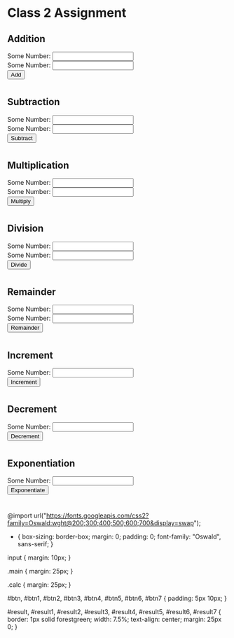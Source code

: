 <div class="main">
      <div class="calc">
        <h1>Class 2 Assignment</h1>
        <h2>Addition</h2>
        Some Number: <input type="number" id="num1" />
        <br />
        Some Number: <input type="number" id="num2" />
        <br />
        <button id="btn">Add</button>
        <br />
        <h1 id="result"></h1>
      </div>
      <div class="calc">
        <h2>Subtraction</h2>
        Some Number: <input type="number" id="num3" />
        <br />
        Some Number: <input type="number" id="num4" />
        <br />
        <button id="btn1">Subtract</button>
        <br />
        <h1 id="result1"></h1>
      </div>
      <div class="calc">
        <h2>Multiplication</h2>
        Some Number: <input type="number" id="num5" />
        <br />
        Some Number: <input type="number" id="num6" />
        <br />
        <button id="btn2">Multiply</button>
        <br />
        <h1 id="result2"></h1>
      </div>
      <div class="calc">
        <h2>Division</h2>
        Some Number: <input type="number" id="num7" />
        <br />
        Some Number: <input type="number" id="num8" />
        <br />
        <button id="btn3">Divide</button>
        <br />
        <h1 id="result3"></h1>
      </div>
      <div class="calc">
        <h2>Remainder</h2>
        Some Number: <input type="number" id="num9" />
        <br />
        Some Number: <input type="number" id="num10" />
        <br />
        <button id="btn4">Remainder</button>
        <br />
        <h1 id="result4"></h1>
      </div>
      <div class="calc">
        <h2>Increment</h2>
        Some Number: <input type="number" id="num11" />
        <br />
        <button id="btn5">Increment</button>
        <br />
        <h1 id="result5"></h1>
      </div>
      <div class="calc">
        <h2>Decrement</h2>
        Some Number: <input type="number" id="num12" />
        <br />
        <button id="btn6">Decrement</button>
        <br />
        <h1 id="result6"></h1>
      </div>
      <div class="calc">
        <h2>Exponentiation</h2>
        Some Number: <input type="number" id="num13" />
        <br />
        <button id="btn7">Exponentiate</button>
        <br />
        <h1 id="result7"></h1>
      </div>
    </div>

<!-- CSS -->

  @import url("https://fonts.googleapis.com/css2?family=Oswald:wght@200;300;400;500;600;700&display=swap");

* {
  box-sizing: border-box;
  margin: 0;
  padding: 0;
  font-family: "Oswald", sans-serif;
}

input {
  margin: 10px;
}

.main {
  margin: 25px;
}

.calc {
  margin: 25px;
}

#btn,
#btn1,
#btn2,
#btn3,
#btn4,
#btn5,
#btn6,
#btn7 {
  padding: 5px 10px;
}

#result,
#result1,
#result2,
#result3,
#result4,
#result5,
#result6,
#result7 {
  border: 1px solid forestgreen;
  width: 7.5%;
  text-align: center;
  margin: 25px 0;
}



